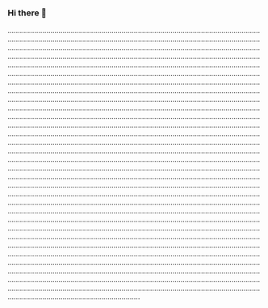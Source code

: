 ### Hi there 👋

.....................................................................................................................................................................................................................................................................................................................................................................................................................................................................................................................................................................................................................................................................................................................................................................................................................................................................................................................................................................................................................................................................................................................................................................................................................................................................................................................................................................................................................................................................................................................................................................................................................................................................................................................................................................................................................................................................................................................................................................................................................................................................................................................................................................................................................................................................................................................................................................................................................................................................................................................................................................................................................................................................................................................................................................................................................................................................................................................................................................................................................................................................................................................................................................................................................................................................................................................................................................................................................................................................................................................................................................................................................................................................................................................................................................................................................................................................................................................................................................................................................................................................